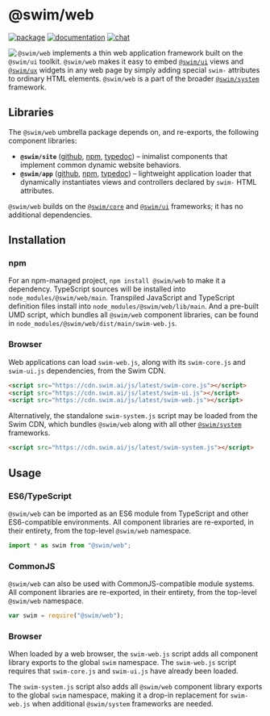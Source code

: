# @swim/web

[![package](https://img.shields.io/npm/v/@swim/web.svg)](https://www.npmjs.com/package/@swim/web)
[![documentation](https://img.shields.io/badge/doc-TypeDoc-blue.svg)](http://docs.swim.ai/js/latest/modules/_swim_web.html)
[![chat](https://img.shields.io/badge/chat-Gitter-green.svg)](https://gitter.im/swimos/community)

<a href="https://developer.swim.ai"><img src="https://cdn.swim.ai/images/marlin-blue.svg" align="left"></a>

`@swim/web` implements a thin web application framework built on the `@swim/ui`
toolkit.  `@swim/web` makes it easy to embed [`@swim/ui`](https://www.npmjs.com/package/@swim/ui)
views and [`@swim/ux`](https://www.npmjs.com/package/@swim/ux) widgets in any
web page by simply adding special `swim-` attributes to ordinary HTML elements.
`@swim/web` is a part of the broader [`@swim/system`](https://www.npmjs.com/package/@swim/system)
framework.

## Libraries

The `@swim/web` umbrella package depends on, and re-exports, the following
component libraries:

- **`@swim/site`**
  ([github](https://github.com/swimos/swim/tree/master/swim-system-js/swim-ui-js/%40swim/site),
  [npm](https://www.npmjs.com/package/@swim/site),
  [typedoc](http://docs.swim.ai/js/latest/modules/_swim_site.html)) –
  inimalist components that implement common dynamic website behaviors.
- **`@swim/app`**
  ([github](https://github.com/swimos/swim/tree/master/swim-system-js/swim-ui-js/%40swim/app),
  [npm](https://www.npmjs.com/package/@swim/app),
  [typedoc](http://docs.swim.ai/js/latest/modules/_swim_app.html)) –
  lightweight application loader that dynamically instantiates views and
  controllers declared by `swim-` HTML attributes.

`@swim/web` builds on the [`@swim/core`](https://www.npmjs.com/package/@swim/core)
and [`@swim/ui`](https://www.npmjs.com/package/@swim/ui) frameworks; it has no
additional dependencies.

## Installation

### npm

For an npm-managed project, `npm install @swim/web` to make it a dependency.
TypeScript sources will be installed into `node_modules/@swim/web/main`.
Transpiled JavaScript and TypeScript definition files install into
`node_modules/@swim/web/lib/main`.  And a pre-built UMD script, which
bundles all `@swim/web` component libraries, can be found in
`node_modules/@swim/web/dist/main/swim-web.js`.

### Browser

Web applications can load `swim-web.js`, along with its `swim-core.js` and
`swim-ui.js` dependencies, from the Swim CDN.

```html
<script src="https://cdn.swim.ai/js/latest/swim-core.js"></script>
<script src="https://cdn.swim.ai/js/latest/swim-ui.js"></script>
<script src="https://cdn.swim.ai/js/latest/swim-web.js"></script>
```

Alternatively, the standalone `swim-system.js` script may be loaded
from the Swim CDN, which bundles `@swim/web` along with all other
[`@swim/system`](https://www.npmjs.com/package/@swim/system) frameworks.

```html
<script src="https://cdn.swim.ai/js/latest/swim-system.js"></script>
```

## Usage

### ES6/TypeScript

`@swim/web` can be imported as an ES6 module from TypeScript and other
ES6-compatible environments.  All component libraries are re-exported,
in their entirety, from the top-level `@swim/web` namespace.

```typescript
import * as swim from "@swim/web";
```

### CommonJS

`@swim/web` can also be used with CommonJS-compatible module systems.
All component libraries are re-exported, in their entirety, from the
top-level `@swim/web` namespace.

```javascript
var swim = require("@swim/web");
```

### Browser

When loaded by a web browser, the `swim-web.js` script adds all component
library exports to the global `swim` namespace.  The `swim-web.js` script
requires that `swim-core.js` and `swim-ui.js` have already been loaded.

The `swim-system.js` script also adds all `@swim/web` component library
exports to the global `swim` namespace, making it a drop-in replacement
for `swim-web.js` when additional `@swim/system` frameworks are needed.
